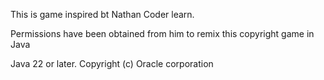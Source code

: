 This is game inspired bt Nathan Coder learn.

Permissions have been obtained from him to remix this copyright game in Java 

Java 22 or later. Copyright (c) Oracle corporation

